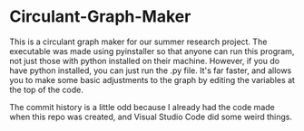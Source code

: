 # Circulant-Graph-Maker
This is a circulant graph maker for our summer research project. The executable was made using pyinstaller so that anyone can run this program, not just those with python installed on their machine. However, if you do have python installed, you can just run the .py file. It's far faster, and allows you to make some basic adjustments to the graph by editing the variables at the top of the code.

The commit history is a little odd because I already had the code made when this repo was created, and Visual Studio Code did some weird things.
